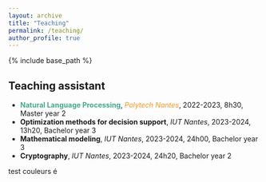 ```yaml
---
layout: archive
title: "Teaching"
permalink: /teaching/
author_profile: true
---
```


{% include base_path %}

Teaching assistant
---------
* **<span style="color: #43aa8b">Natural Language Processing</span>**, *<span style="color: #f8961e">Polytech Nantes</span>*, 2022-2023, 8h30, Master year 2
* **Optimization methods for decision support**, *IUT Nantes*, 2023-2024, 13h20, Bachelor year 3
* **Mathematical modeling**, *IUT Nantes*, 2023-2024, 24h00, Bachelor year 3
* **Cryptography**, *IUT Nantes*, 2023-2024, 24h20, Bachelor year 2

test couleurs é